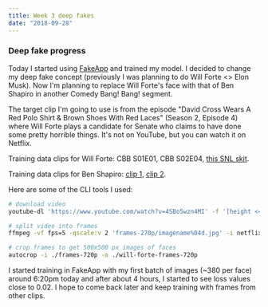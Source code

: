 ```yaml
---
title: Week 3 deep fakes
date: "2018-09-28"
---
```


### Deep fake progress

Today I started using [FakeApp](https://www.deepfakes.club/tutorial/) and trained my model. I decided to change my deep fake concept (previously I was planning to do Will Forte <> Elon Musk). Now I'm planning to replace Will Forte's face with that of Ben Shapiro in another Comedy Bang! Bang! segment.

The target clip I'm going to use is from the episode "David Cross Wears A Red Polo Shirt & Brown Shoes With Red Laces" (Season 2, Episode 4) where Will Forte plays a candidate for Senate who claims to have done some pretty horrible things. It's not on YouTube, but you can watch it on Netflix.

Training data clips for Will Forte: CBB S01E01, CBB S02E04, [this SNL skit](https://www.youtube.com/watch?v=4SBo5wzn4MI).

Training data clips for Ben Shapiro: [clip 1](https://www.youtube.com/watch?v=fERROPfODEw), [clip 2](https://www.youtube.com/watch?v=eB2VQ30RvUQ).

Here are some of the CLI tools I used:

```sh
# download video
youtube-dl 'https://www.youtube.com/watch?v=4SBo5wzn4MI' -f '[height <=? 720]'

# split video into frames
ffmpeg -vf fps=5 -qscale:v 2 'frames-270p/imagename%04d.jpg' -i netflix-screencap.mov

# crop frames to get 500x500 px images of faces
autocrop -i ./frames-720p -o ./will-forte-frames-720p
```

I started training in FakeApp with my first batch of images (~380 per face) around 6:20pm today and after about 4 hours, I started to see loss values close to 0.02.
I hope to come back later and keep training with frames from other clips.

